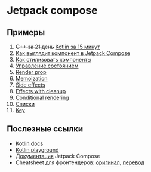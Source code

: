# Jetpack compose

## Примеры
1. ~~С++ за 21 день~~ [Kotlin за 15 минут](/app/src/main/java/com/github/pokatomnik/frontendconf2023/examples/Example00Function.kt)
2. [Как выглядит компонент в Jetpack Compose](/app/src/main/java/com/github/pokatomnik/frontendconf2023/examples/Example01Composable.kt)
3. [Как стилизовать компоненты](/app/src/main/java/com/github/pokatomnik/frontendconf2023/examples/Example02Styles.kt)
4. [Управление состоянием](/app/src/main/java/com/github/pokatomnik/frontendconf2023/examples/Example03State.kt)
5. [Render prop](/app/src/main/java/com/github/pokatomnik/frontendconf2023/examples/Example04RenderProp.kt)
6. [Memoization](/app/src/main/java/com/github/pokatomnik/frontendconf2023/examples/Example05Memoization.kt)
7. [Side effects](/app/src/main/java/com/github/pokatomnik/frontendconf2023/examples/Example06SideEffects.kt)
8. [Effects with cleanup](/app/src/main/java/com/github/pokatomnik/frontendconf2023/examples/Example07DisposableEffect.kt)
9. [Conditional rendering](/app/src/main/java/com/github/pokatomnik/frontendconf2023/examples/Example08ConditionalRendering.kt)
10. [Списки](/app/src/main/java/com/github/pokatomnik/frontendconf2023/examples/Example09Lists.kt)
11. [Key](/app/src/main/java/com/github/pokatomnik/frontendconf2023/examples/Example10Key.kt)

## Послезные ссылки

- [Kotlin docs](https://kotlinlang.org/docs/home.html)
- [Kotlin playground](https://play.kotlinlang.org/)
- [Документация](https://developer.android.com/jetpack/compose/documentation) Jetpack Compose
- Cheatsheet для фронтендеров: [оригинал](https://tigeroakes.com/posts/react-to-compose-dictionary/), [перевод](https://habr.com/ru/companies/samokat_tech/articles/707038/)
